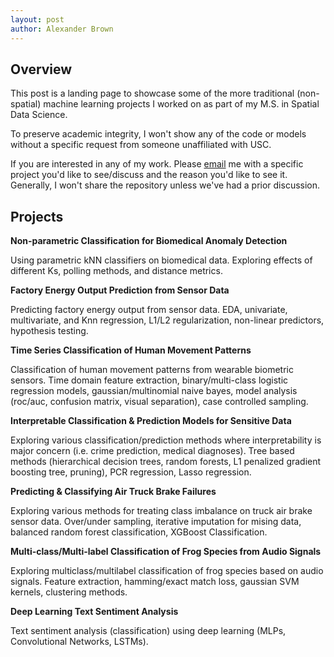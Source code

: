 ```yaml
---
layout: post
author: Alexander Brown
---
```


## Overview

This post is a landing page to showcase some of the more traditional (non-spatial) machine learning projects I worked on as part of my M.S. in Spatial Data Science.

To preserve academic integrity, I won't show any of the code or models without a specific request from someone unaffiliated with USC.

If you are interested in any of my work. Please [email](mailto:alexanderreesebrown@gmail.com) me with a specific project you'd like to see/discuss and the reason you'd like to see it. Generally, I won't share the repository unless we've had a prior discussion.

## Projects

**Non-parametric Classification for Biomedical Anomaly Detection**

Using parametric kNN classifiers on biomedical data. Exploring effects of different Ks, polling methods, and distance metrics.

**Factory Energy Output Prediction from Sensor Data**

Predicting factory energy output from sensor data. EDA, univariate, multivariate, and Knn regression, L1/L2 regularization, non-linear predictors, hypothesis testing.

**Time Series Classification of Human Movement Patterns**

Classification of human movement patterns from wearable biometric sensors. Time domain feature extraction, binary/multi-class logistic regression models, gaussian/multinomial naive bayes, model analysis (roc/auc, confusion matrix, visual separation), case controlled sampling.

**Interpretable Classification & Prediction Models for Sensitive Data**

Exploring various classification/prediction methods where interpretability is major concern (i.e. crime prediction, medical diagnoses). Tree based methods (hierarchical decision trees, random forests, L1 penalized gradient boosting tree, pruning), PCR regression, Lasso regression.

**Predicting & Classifying Air Truck Brake Failures**

Exploring various methods for treating class imbalance on truck air brake sensor data. Over/under sampling, iterative imputation for mising data, balanced random forest classification, XGBoost Classification.

**Multi-class/Multi-label Classification of Frog Species from Audio Signals**

Exploring multiclass/multilabel classification of frog species based on audio signals. Feature extraction, hamming/exact match loss, gaussian SVM kernels, clustering methods.

**Deep Learning Text Sentiment Analysis**

Text sentiment analysis (classification) using deep learning (MLPs, Convolutional Networks, LSTMs).